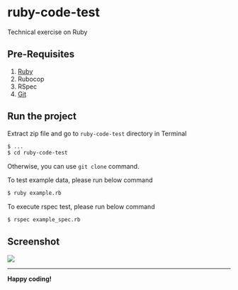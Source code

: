 # ruby-code-test
Technical exercise on Ruby

## Pre-Requisites
1. [Ruby](https://www.ruby-lang.org/en/documentation/installation/)
1. Rubocop
1. RSpec
1. [Git](https://git-scm.com/)

## Run the project
Extract zip file and go to `ruby-code-test` directory in Terminal
```sh
$ ...
$ cd ruby-code-test
```
Otherwise, you can use `git clone` command.

To test example data, please run below command
```sh
$ ruby example.rb
```

To execute rspec test, please run below command
```sh
$ rspec example_spec.rb
```

## Screenshot

![](https://res.cloudinary.com/ddyyw1ytz/image/upload/c_scale,w_800/v1603424546/others/Selection_005_p03kjr.png)

----

**Happy coding!**

